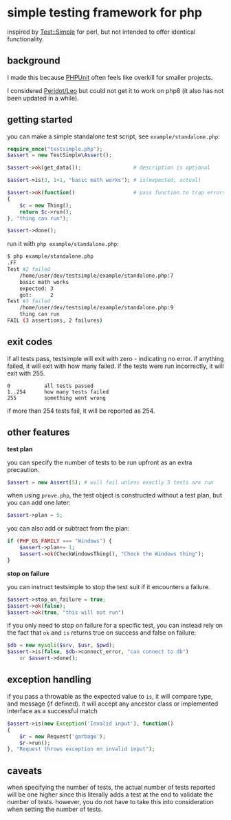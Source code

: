 # simple testing framework for php

inspired by [Test::Simple](https://metacpan.org/pod/Test::Simple) for perl,
but not intended to offer identical functionality.

## background

I made this because [PHPUnit](https://phpunit.de/) often feels like overkill
for smaller projects.

I considered [Peridot/Leo](https://github.com/peridot-php/leo) but could not
get it to work on php8 (it also has not been updated in a while).

## getting started

you can make a simple standalone test script, see `example/standalone.php`:

```php
require_once("testsimple.php");
$assert = new TestSimple\Assert();

$assert->ok(get_data());                 # description is optional

$assert->is(3, 1+1, "basic math works"); # is(expected, actual)

$assert->ok(function()                   # pass function to trap errors
{
    $c = new Thing();
    return $c->run();
}, "thing can run");

$assert->done();
```

run it with `php example/standalone.php`:

```sh
$ php example/standalone.php
.FF
Test #2 failed
    /home/user/dev/testsimple/example/standalone.php:7
    basic math works
    expected: 3
    got:      2
Test #3 failed
    /home/user/dev/testsimple/example/standalone.php:9
    thing can run
FAIL (3 assertions, 2 failures)
```

## exit codes

if all tests pass, testsimple will exit with zero - indicating no error.
if anything failed, it will exit with how many failed. if the tests were run
incorrectly, it will exit with 255.

```
0           all tests passed
1..254      how many tests failed
255         something went wrong
```

if more than 254 tests fail, it will be reported as 254.


## other features

**test plan**

you can specify the number of tests to be run upfront as an extra precaution.

```php
$assert = new Assert(5); # will fail unless exactly 5 tests are run
```

when using `prove.php`, the test object is constructed without a test plan, but
you can add one later:

```php
$assert->plan = 5;
```

you can also add or subtract from the plan:

```php
if (PHP_OS_FAMILY === "Windows") {
    $assert->plan+= 1;
    $assert->ok(CheckWindowsThing(), "Check the Windows thing");
}
```

**stop on failure**

you can instruct testsimple to stop the test suit if it encounters a failure.

```php
$assert->stop_on_failure = true;
$assert->ok(false);
$assert->ok(true, "this will not run")
```

if you only need to stop on failure for a specific test, you can instead rely
on the fact that `ok` and `is` returns true on success and false on failure:

```php
$db = new mysqli($srv, $usr, $pwd);
$assert->is(false, $db->connect_error, "can connect to db")
    or $assert->done();
```

## exception handling

if you pass a throwable as the expected value to `is`, it will compare type,
and message (if defined). it will accept any ancestor class or implemented
interface as a successful match

```php
$assert->is(new Exception('Invalid input'), function()
{
    $r = new Request('garbage');
    $r->run();
}, "Request throws exception on invalid input");
```

## caveats

when specifying the number of tests, the actual number of tests reported will
be one higher since this literally adds a test at the end to validate the
number of tests. however, you do not have to take this into consideration when
setting the number of tests.


